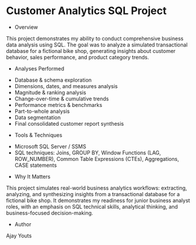 # Customer Analytics SQL Project

* Overview

This project demonstrates my ability to conduct comprehensive business data analysis using SQL.
The goal was to analyze a simulated transactional database for a fictional bike shop, generating insights about customer behavior, sales performance, and product category trends. 

* Analyses Performed

- Database & schema exploration  
- Dimensions, dates, and measures analysis  
- Magnitude & ranking analysis  
- Change-over-time & cumulative trends  
- Performance metrics & benchmarks  
- Part-to-whole analysis  
- Data segmentation  
- Final consolidated customer report synthesis

* Tools & Techniques

- Microsoft SQL Server / SSMS  
- SQL techniques: Joins, GROUP BY, Window Functions (LAG, ROW_NUMBER), Common Table Expressions (CTEs), Aggregations, CASE statements

* Why It Matters


This project simulates real-world business analytics workflows: extracting, analyzing, and synthesizing insights from a transactional database for a fictional bike shop.
It demonstrates my readiness for junior business analyst roles, with an emphasis on SQL technical skills, analytical thinking, and business-focused decision-making.

* Author

Ajay Youts 


